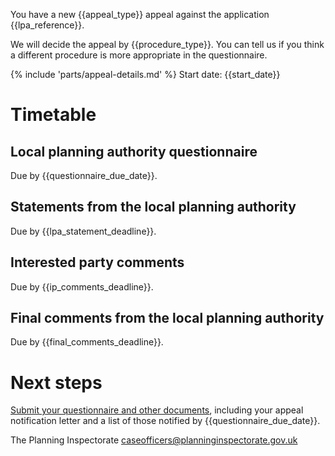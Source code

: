 You have a new {{appeal_type}} appeal against the application {{lpa_reference}}.

We will decide the appeal by {{procedure_type}}. You can tell us if you think a different procedure is more appropriate in the questionnaire.

{% include 'parts/appeal-details.md' %}
Start date: {{start_date}}

# Timetable

## Local planning authority questionnaire

Due by {{questionnaire_due_date}}.

## Statements from the local planning authority

Due by {{lpa_statement_deadline}}.

## Interested party comments

Due by {{ip_comments_deadline}}.

## Final comments from the local planning authority

Due by {{final_comments_deadline}}.

# Next steps

[Submit your questionnaire and other documents](https://appeal-planning-decision.service.gov.uk/manage-appeals/your-email-address), including your appeal notification letter and a list of those notified by {{questionnaire_due_date}}.

The Planning Inspectorate
caseofficers@planninginspectorate.gov.uk

